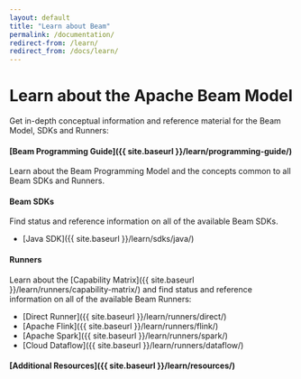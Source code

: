 ```yaml
---
layout: default
title: "Learn about Beam"
permalink: /documentation/
redirect-from: /learn/
redirect_from: /docs/learn/
---
```


# Learn about the Apache Beam Model

Get in-depth conceptual information and reference material for the Beam Model, SDKs and Runners:

#### [Beam Programming Guide]({{ site.baseurl }}/learn/programming-guide/) 
Learn about the Beam Programming Model and the concepts common to all Beam SDKs and Runners.

#### Beam SDKs
Find status and reference information on all of the available Beam SDKs.

* [Java SDK]({{ site.baseurl }}/learn/sdks/java/) 

####  Runners
Learn about the [Capability Matrix]({{ site.baseurl }}/learn/runners/capability-matrix/) and find status and reference information on all of the available Beam Runners:

* [Direct Runner]({{ site.baseurl }}/learn/runners/direct/)
* [Apache Flink]({{ site.baseurl }}/learn/runners/flink/)
* [Apache Spark]({{ site.baseurl }}/learn/runners/spark/)
* [Cloud Dataflow]({{ site.baseurl }}/learn/runners/dataflow/)

#### [Additional Resources]({{ site.baseurl }}/learn/resources/)